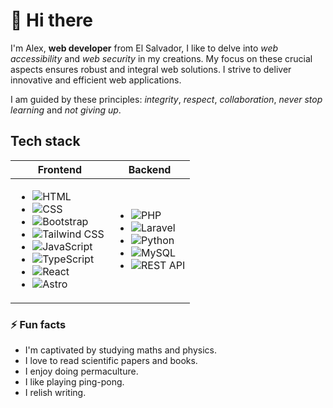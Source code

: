 # 👋 Hi there

I'm Alex, **web developer** from El Salvador, I like to delve into _web accessibility_ and _web security_ in my creations. My focus on these crucial aspects ensures robust and integral web solutions. I strive to deliver innovative and efficient web applications.

I am guided by these principles: _integrity_, _respect_, _collaboration_, _never stop learning_ and _not giving up_.

## Tech stack

<table>
  <thead>
    <tr>
      <th>Frontend</th>
      <th>Backend</th>
    </tr>
  </thead>
  <tbody>
    <tr>
      <td>
        <ul>
          <li><img src="https://img.shields.io/badge/HTML5-E34F26?style=for-the-badge&logo=html5&logoColor=white" alt="HTML"></li>
          <li><img src="https://img.shields.io/badge/CSS3-1572B6?style=for-the-badge&logo=css3&logoColor=white" alt="CSS"></li>
          <li><img src="https://img.shields.io/badge/Bootstrap-563D7C?style=for-the-badge&logo=bootstrap&logoColor=white" alt="Bootstrap"></li>
          <li><img src="https://img.shields.io/badge/Tailwind_CSS-38B2AC?style=for-the-badge&logo=tailwind-css&logoColor=white" alt="Tailwind CSS"></li>
          <li><img src="https://img.shields.io/badge/JavaScript-323330?style=for-the-badge&logo=javascript&logoColor=F7DF1E" alt="JavaScript"></li>
          <li><img src="https://img.shields.io/badge/TypeScript-007ACC?style=for-the-badge&logo=typescript&logoColor=white" alt="TypeScript"></li>
          <li><img src="https://img.shields.io/badge/React-20232A?style=for-the-badge&logo=react&logoColor=61DAFB" alt="React"></li>
          <li><img src="https://img.shields.io/badge/Astro-0C1222?style=for-the-badge&logo=astro&logoColor=FDFDFE" alt="Astro"></li>
        </ul>
      </td>
      <td>
        <ul>
          <li><img src="https://img.shields.io/badge/php-%23777BB4.svg?style=for-the-badge&logo=php&logoColor=white" alt="PHP"></li>
          <li><img src="https://img.shields.io/badge/Laravel-FF2D20?style=for-the-badge&logo=laravel&logoColor=white" alt="Laravel"></li>
          <li><img src="https://img.shields.io/badge/Python-3776AB?style=for-the-badge&logo=python&logoColor=white" alt="Python"></li>
          <li><img src="https://img.shields.io/badge/MySQL-4479A1?style=for-the-badge&logo=mysql&logoColor=white" alt="MySQL"></li>
          <li><img src="https://img.shields.io/badge/REST_API-005571?style=for-the-badge&logo=api&logoColor=white" alt="REST API"></li>
        </ul>
      </td>
    </tr>
  </tbody>
</table>

### ⚡ Fun facts

- I'm captivated by studying maths and physics.
- I love to read scientific papers and books.
- I enjoy doing permaculture.
- I like playing ping-pong.
- I relish writing.
